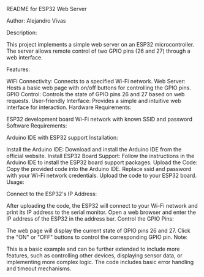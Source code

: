 README for ESP32 Web Server

Author: Alejandro Vivas

Description:

This project implements a simple web server on an ESP32 microcontroller. The server allows remote control of two GPIO pins (26 and 27) through a web interface.

Features:

WiFi Connectivity: Connects to a specified Wi-Fi network.
Web Server: Hosts a basic web page with on/off buttons for controlling the GPIO pins.
GPIO Control: Controls the state of GPIO pins 26 and 27 based on web requests.
User-friendly Interface: Provides a simple and intuitive web interface for interaction.
Hardware Requirements:

ESP32 development board
Wi-Fi network with known SSID and password
Software Requirements:

Arduino IDE with ESP32 support
Installation:

Install the Arduino IDE: Download and install the Arduino IDE from the official website.
Install ESP32 Board Support: Follow the instructions in the Arduino IDE to install the ESP32 board support packages.
Upload the Code:
Copy the provided code into the Arduino IDE.
Replace ssid and password with your Wi-Fi network credentials.
Upload the code to your ESP32 board.
Usage:

Connect to the ESP32's IP Address:

After uploading the code, the ESP32 will connect to your Wi-Fi network and print its IP address to the serial monitor.
Open a web browser and enter the IP address of the ESP32 in the address bar.
Control the GPIO Pins:

The web page will display the current state of GPIO pins 26 and 27.
Click the "ON" or "OFF" buttons to control the corresponding GPIO pin.
Note:

This is a basic example and can be further extended to include more features, such as controlling other devices, displaying sensor data, or implementing more complex logic.
The code includes basic error handling and timeout mechanisms.